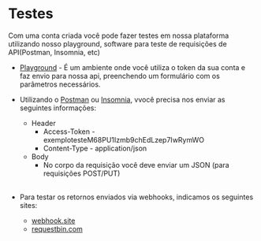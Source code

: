 # Testes

Com uma conta criada você pode fazer testes em nossa plataforma utilizando nosso playground, software para teste de requisições de API(Postman, Insomnia, etc)

 - <a href="https://voice-app.zenvia.com/doc/#/" target="_blank">Playground</a> - É um ambiente onde você utiliza o token da sua conta e faz envio para nossa api, preenchendo um formulário com os parâmetros necessários. 

 - Utilizando o <a href="https://www.getpostman.com/" target="_blank">Postman</a> ou <a href="https://insomnia.rest/" target="_blank">Insomnia</a>, vvocê precisa nos enviar as seguintes informações:
    - Header
        - Access-Token - exemplotesteM68PU1Izmb9chEdLzep7IwRymWO
        - Content-Type - application/json
    - Body
        - No corpo da requisição você deve enviar um JSON (para requisições POST/PUT)
<br><br>
 - Para testar os retornos enviados via webhooks, indicamos os seguintes sites:
    - <a href="https://webhook.site" target="_blank">webhook.site</a>
    - <a href="https://requestbin.com" target="_blank">requestbin.com</a>
